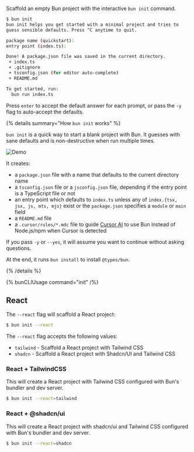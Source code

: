 Scaffold an empty Bun project with the interactive `bun init` command.

```bash
$ bun init
bun init helps you get started with a minimal project and tries to
guess sensible defaults. Press ^C anytime to quit.

package name (quickstart):
entry point (index.ts):

Done! A package.json file was saved in the current directory.
 + index.ts
 + .gitignore
 + tsconfig.json (for editor auto-complete)
 + README.md

To get started, run:
  bun run index.ts
```

Press `enter` to accept the default answer for each prompt, or pass the `-y` flag to auto-accept the defaults.

{% details summary="How `bun init` works" %}

`bun init` is a quick way to start a blank project with Bun. It guesses with sane defaults and is non-destructive when run multiple times.

![Demo](https://user-images.githubusercontent.com/709451/183006613-271960a3-ff22-4f7c-83f5-5e18f684c836.gif)

It creates:

- a `package.json` file with a name that defaults to the current directory name
- a `tsconfig.json` file or a `jsconfig.json` file, depending if the entry point is a TypeScript file or not
- an entry point which defaults to `index.ts` unless any of `index.{tsx, jsx, js, mts, mjs}` exist or the `package.json` specifies a `module` or `main` field
- a `README.md` file
- a `.cursor/rules/*.mdc` file to guide [Cursor AI](https://cursor.sh) to use Bun instead of Node.js/npm when Cursor is detected

If you pass `-y` or `--yes`, it will assume you want to continue without asking questions.

At the end, it runs `bun install` to install `@types/bun`.

{% /details %}

{% bunCLIUsage command="init" /%}

## React

The `--react` flag will scaffold a React project:

```bash
$ bun init --react
```

The `--react` flag accepts the following values:

- `tailwind` - Scaffold a React project with Tailwind CSS
- `shadcn` - Scaffold a React project with Shadcn/UI and Tailwind CSS

### React + TailwindCSS

This will create a React project with Tailwind CSS configured with Bun's bundler and dev server.

```bash
$ bun init --react=tailwind
```

### React + @shadcn/ui

This will create a React project with shadcn/ui and Tailwind CSS configured with Bun's bundler and dev server.

```bash
$ bun init --react=shadcn
```
